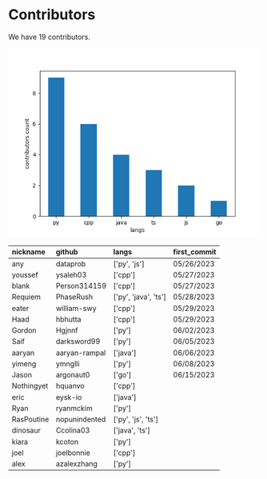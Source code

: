 # Contributors
We have 19 contributors.

![](figs/langs.png)

| nickname   | github        | langs                | first_commit   |
|:-----------|:--------------|:---------------------|:---------------|
| any        | dataprob      | ['py', 'js']         | 05/26/2023     |
| youssef    | ysaleh03      | ['cpp']              | 05/27/2023     |
| blank      | Person314159  | ['cpp']              | 05/27/2023     |
| Requiem    | PhaseRush     | ['py', 'java', 'ts'] | 05/28/2023     |
| eater      | william-swy   | ['cpp']              | 05/29/2023     |
| Haad       | hbhutta       | ['cpp']              | 05/29/2023     |
| Gordon     | Hgjnnf        | ['py']               | 06/02/2023     |
| Saif       | darksword99   | ['py']               | 06/05/2023     |
| aaryan     | aaryan-rampal | ['java']             | 06/06/2023     |
| yimeng     | ymnglli       | ['py']               | 06/08/2023     |
| Jason      | argonaut0     | ['go']               | 06/15/2023     |
| Nothingyet | hquanvo       | ['cpp']              |                |
| eric       | eysk-io       | ['java']             |                |
| Ryan       | ryanmckim     | ['py']               |                |
| RasPoutine | nopunindented | ['py', 'js', 'ts']   |                |
| dinosaur   | Ccolina03     | ['java', 'ts']       |                |
| kiara      | kcoton        | ['py']               |                |
| joel       | joelbonnie    | ['cpp']              |                |
| alex       | azalexzhang   | ['py']               |                |